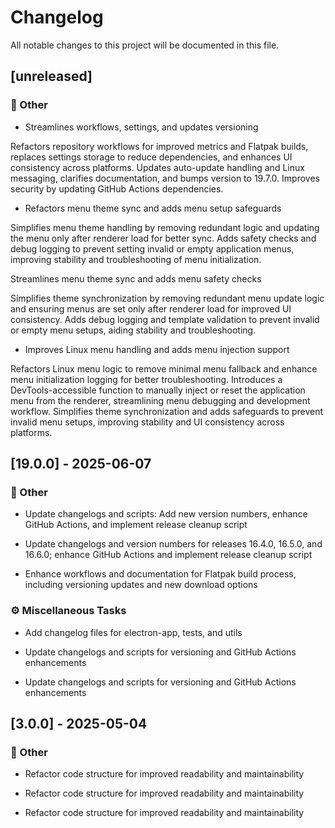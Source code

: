 <!-- markdownlint-disable -->
# Changelog

All notable changes to this project will be documented in this file.

## [unreleased]

### 💼 Other

- Streamlines workflows, settings, and updates versioning

Refactors repository workflows for improved metrics and Flatpak
builds, replaces settings storage to reduce dependencies, and
enhances UI consistency across platforms. Updates auto-update
handling and Linux messaging, clarifies documentation, and bumps
version to 19.7.0. Improves security by updating GitHub Actions
dependencies.

- Refactors menu theme sync and adds menu setup safeguards

Simplifies menu theme handling by removing redundant logic and updating the menu only after renderer load for better sync. Adds safety checks and debug logging to prevent setting invalid or empty application menus, improving stability and troubleshooting of menu initialization.

Streamlines menu theme sync and adds menu safety checks

Simplifies theme synchronization by removing redundant menu update logic and ensuring menus are set only after renderer load for improved UI consistency. Adds debug logging and template validation to prevent invalid or empty menu setups, aiding stability and troubleshooting.

- Improves Linux menu handling and adds menu injection support

Refactors Linux menu logic to remove minimal menu fallback and enhance menu initialization logging for better troubleshooting.
Introduces a DevTools-accessible function to manually inject or reset the application menu from the renderer, streamlining menu debugging and development workflow.
Simplifies theme synchronization and adds safeguards to prevent invalid menu setups, improving stability and UI consistency across platforms.


## [19.0.0] - 2025-06-07

### 💼 Other

- Update changelogs and scripts: Add new version numbers, enhance GitHub Actions, and implement release cleanup script

- Update changelogs and version numbers for releases 16.4.0, 16.5.0, and 16.6.0; enhance GitHub Actions and implement release cleanup script

- Enhance workflows and documentation for Flatpak build process, including versioning updates and new download options


### ⚙️ Miscellaneous Tasks

- Add changelog files for electron-app, tests, and utils

- Update changelogs and scripts for versioning and GitHub Actions enhancements

- Update changelogs and scripts for versioning and GitHub Actions enhancements


## [3.0.0] - 2025-05-04

### 💼 Other

- Refactor code structure for improved readability and maintainability

- Refactor code structure for improved readability and maintainability

- Refactor code structure for improved readability and maintainability


<!-- generated by git-cliff -->
